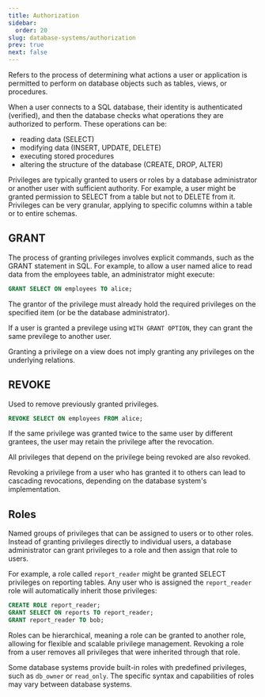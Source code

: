 ```yaml
---
title: Authorization
sidebar:
  order: 20
slug: database-systems/authorization
prev: true
next: false
---
```


Refers to the process of determining what actions a user or application is permitted to perform on database objects such as tables, views, or procedures.

When a user connects to a SQL database, their identity is authenticated (verified), and then the database checks what operations they are authorized to perform. These operations can be:

- reading data (SELECT)
- modifying data (INSERT, UPDATE, DELETE)
- executing stored procedures
- altering the structure of the database (CREATE, DROP, ALTER)

Privileges are typically granted to users or roles by a database administrator or another user with sufficient authority. For example, a user might be granted permission to SELECT from a table but not to DELETE from it. Privileges can be very granular, applying to specific columns within a table or to entire schemas.

## GRANT

The process of granting privileges involves explicit commands, such as the GRANT statement in SQL. For example, to allow a user named alice to read data from the employees table, an administrator might execute:

```sql
GRANT SELECT ON employees TO alice;
```

The grantor of the privilege must already hold the required privileges on the specified item (or be the database administrator).

If a user is granted a previlege using `WITH GRANT OPTION`, they can grant the same previlege to another user.

Granting a privilege on a view does not imply granting any privileges on the underlying relations.

## REVOKE

Used to remove previously granted privileges.

```sql
REVOKE SELECT ON employees FROM alice;
```

If the same privilege was granted twice to the same user by different grantees, the user may retain the privilege after the revocation.

All privileges that depend on the privilege being revoked are also revoked.

Revoking a privilege from a user who has granted it to others can lead to cascading revocations, depending on the database system's implementation.

## Roles

Named groups of privileges that can be assigned to users or to other roles. Instead of granting privileges directly to individual users, a database administrator can grant privileges to a role and then assign that role to users.

For example, a role called `report_reader` might be granted SELECT privileges on reporting tables. Any user who is assigned the `report_reader` role will automatically inherit those privileges:

```sql
CREATE ROLE report_reader;
GRANT SELECT ON reports TO report_reader;
GRANT report_reader TO bob;
```

Roles can be hierarchical, meaning a role can be granted to another role, allowing for flexible and scalable privilege management. Revoking a role from a user removes all privileges that were inherited through that role.

Some database systems provide built-in roles with predefined privileges, such as `db_owner` or `read_only`. The specific syntax and capabilities of roles may vary between database systems.

